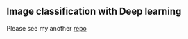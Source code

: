 ## Image classification with Deep learning

Please see my another [repo](https://github.com/Reversev/Deeplearning_pytorch/tree/master/CV_net) 